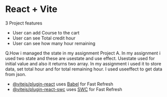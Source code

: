 # React + Vite
3 Project features
+ User can add Course to the cart
+ User can see Total credit hour
+ User can see how many hour remaining

Q.How i managed the state in my assignment Project
A. In my assignment i used two state and these are usestate and use effect. Usestate used for initial value and also it returns two array. In my assignment i used it to store data, set total hour and for total remaining hour. I used useeffect to get data from json.





- [@vitejs/plugin-react](https://github.com/vitejs/vite-plugin-react/blob/main/packages/plugin-react/README.md) uses [Babel](https://babeljs.io/) for Fast Refresh
- [@vitejs/plugin-react-swc](https://github.com/vitejs/vite-plugin-react-swc) uses [SWC](https://swc.rs/) for Fast Refresh

